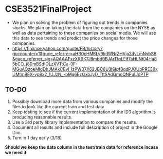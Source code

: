 # CSE3521FinalProject
- We plan on solving the problem of figuring out trends in companies stocks.  We plan on taking the data from the companies on the NYSE as well as data pertaining to those companies on social media.  We will use this data to see trends and predict the price changes for those companies.
- https://finance.yahoo.com/quote/FB/history?guccounter=1&guce_referrer=aHR0cHM6Ly9kdWNrZHVja2dvLmNvbS8&guce_referrer_sig=AQAAAFxzXK9K7J8mbd6BJArTIqLEjf7aHLNt04Ha85bCO_j80mBSdIOLzXVTtCa-0F-MGuAQzoeMldDhJMAkCEvl_1zPW37X62JBC6U3lSIpf8qdPJOUbPRE36xUMtm9EX-vp8x2_1UJzN_-bMg6EzOxbJyD_TttSAdQmdQNPuIJdPTP
## **TO-DO**
1. Possibly download more data from various companies and modify the files to look like the current train and test data.
2. Keep testing to see if the current implementation of the ID3 algorithm is producing reasonable results.
3. Use a 3rd party library implementation to compare the results.
4. Document all results and include full description of project in the Google Doc.
5. Turn in 1 day early (3/18)

**Should we keep the data column in the test/train data for reference incase we need it**
